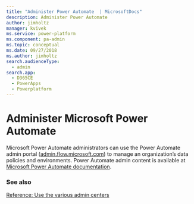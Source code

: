 ```yaml
---
title: "Administer Power Automate  | MicrosoftDocs"
description: Administer Power Automate
author: jimholtz
manager: kvivek
ms.service: power-platform
ms.component: pa-admin
ms.topic: conceptual
ms.date: 09/27/2018
ms.author: jimholtz
search.audienceType: 
  - admin
search.app: 
  - D365CE
  - PowerApps
  - Powerplatform
---
```

# Administer Microsoft Power Automate

Microsoft Power Automate administrators can use the Power Automate admin portal ([admin.flow.microsoft.com](https://admin.flow.microsoft.com)) to manage an organization’s data policies and environments. Power Automate admin content is available at [Microsoft Power Automate documentation](https://docs.microsoft.com/flow/admin-center-introduction).

### See also
[Reference: Use the various admin centers](admin-centers.md)
